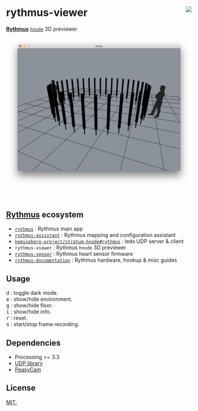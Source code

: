 # rythmus-viewer [<img src="https://github.com/chevalvert.png?size=100" align="right">](http://chevalvert.fr/)
**[Rythmus](https://github.com/chevalvert?q=rythmus)** [`hnode`](https://github.com/Hemisphere-Project/STRATUM) 3D previewer

![preview.png](preview.png)

<br>

## **[Rythmus](https://github.com/chevalvert?q=rythmus)** ecosystem
- [`rythmus`](https://github.com/chevalvert/rythmus) : Rythmus main app
- [`rythmus-assistant`](https://github.com/chevalvert/rythmus-assistant) : Rythmus mapping and configuration assistant
- [`hemisphere-project/stratum-hnode#rythmus`](https://github.com/Hemisphere-Project/stratum-hnode/tree/rythmus) : leds UDP server & client
- `rythmus-viewer` : Rythmus `hnode` 3D previewer
- [`rythmus-sensor`](https://github.com/chevalvert/rythmus-sensor) : Rythmus heart sensor firmware
- [`rythmus-documentation`](https://github.com/chevalvert/rythmus-documentation) : Rythmus hardware, hookup & misc guides

## Usage

<kbd>d</kbd> : toggle dark mode.  
<kbd>e</kbd> : show/hide environment.  
<kbd>g</kbd> : show/hide floor.  
<kbd>i</kbd> : show/hide info.  
<kbd>r</kbd> : reset.  
<kbd>s</kbd> : start/stop frame recording.  

## Dependencies

- Processing >= 3.3
- [UDP library](https://ubaa.net/shared/processing/udp/)
- [PeasyCam](http://mrfeinberg.com/peasycam/)

## License
[MIT.](https://tldrlegal.com/license/mit-license)
